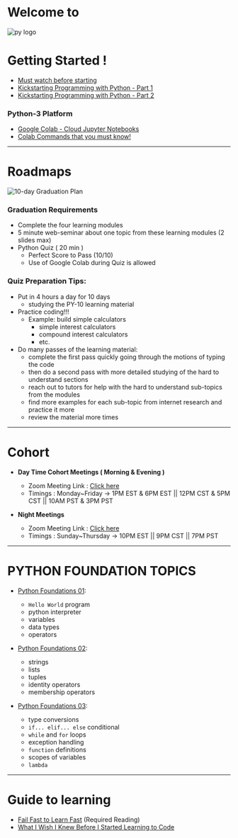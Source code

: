 # Welcome to 

![py logo](https://raw.githubusercontent.com/Tech-i-s/techis-python-probation/main/techis_logo.jpg)

# Getting Started !
- [Must watch before starting](https://youtu.be/YnxQup3sveU)
- [Kickstarting Programming with Python - Part 1](https://youtu.be/tVDSnkXh84g)
- [Kickstarting Programming with Python - Part 2](https://youtu.be/8g0FUtxGZJs)
### Python-3 Platform
- [Google Colab - Cloud Jupyter Notebooks](https://colab.research.google.com)
- [Colab Commands that you must know!](https://youtu.be/DZm0X4mmxmU)


***

# Roadmaps

![10-day Graduation Plan](https://user-images.githubusercontent.com/59639763/123875967-2f5e7100-d958-11eb-945c-c7b310279ac6.png)

### Graduation Requirements
- Complete the four learning modules
- 5 minute web-seminar about one topic from these learning modules (2 slides max)
- Python Quiz ( 20 min )
  - Perfect Score to Pass (10/10)
  - Use of Google Colab during Quiz is allowed


### Quiz Preparation Tips:
- Put in 4 hours a day for 10 days 
  - studying the PY-10 learning material
- Practice coding!!!
  - Example: build simple calculators 
    - simple interest calculators 
    - compound interest calculators 
    - etc.
- Do many passes of the learning material:
  - complete the first pass quickly going through the motions of typing the code
  - then do a second pass with more detailed studying of the hard to understand sections
  - reach out to tutors for help with the hard to understand sub-topics from the modules
  - find more examples for each sub-topic from internet research and practice it more 
  - review the material more times 

***

# Cohort

- **Day Time Cohort Meetings ( Morning & Evening )**
  - Zoom Meeting Link : [Click here](https://zoom.us/j/6286405895)
  - Timings : Monday~Friday → 1PM EST & 6PM EST || 12PM CST & 5PM CST || 10AM PST & 3PM PST
  
- **Night Meetings**
  - Zoom Meeting Link : [Click here](https://zoom.us/j/96128675280?pwd=K0ZhL0RCOWdCK2xRaHZaVjNLMmdHZz09)
  - Timings : Sunday~Thursday → 10PM EST || 9PM CST || 7PM PST

***

# PYTHON FOUNDATION TOPICS

- [Python Foundations 01](https://github.com/Tech-i-s/python-10/blob/main/Step_1_1a_Python_Foundations_01.ipynb):
  - `Hello World` program
  - python interpreter
  - variables
  - data types
  - operators

- [Python Foundations 02](https://github.com/Tech-i-s/python-10/blob/main/Step_1_1b_Python_Foundations_02.ipynb):
  - strings
  - lists
  - tuples
  - identity operators 
  - membership operators

- [Python Foundations 03](https://github.com/Tech-i-s/python-10/blob/main/Step_1_1c_Python_Foundations_03.ipynb):
  - type conversions 
  - `if... elif... else` conditional 
  - `while` and `for` loops
  - exception handling
  - `function` definitions
  - scopes of variables 
  - `lambda`
 

***

# Guide to learning

- [Fail Fast to Learn Fast](https://www.lifehack.org/851912/fail-fast) (Required Reading)
- [What I Wish I Knew Before I Started Learning to Code](https://www.freecodecamp.org/news/what-i-wish-i-knew-before-i-started-learning-to-code/)

